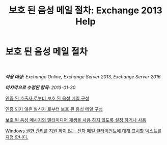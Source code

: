 ﻿---
title: '보호 된 음성 메일 절차: Exchange 2013 Help'
TOCTitle: 보호 된 음성 메일 절차
ms:assetid: 8547fc92-58f6-40f1-9685-3d43ba9b64a0
ms:mtpsurl: https://technet.microsoft.com/ko-kr/library/JJ938013(v=EXCHG.150)
ms:contentKeyID: 52057937
ms.date: 05/22/2018
mtps_version: v=EXCHG.150
ms.translationtype: MT
---

# 보호 된 음성 메일 절차

 

_**적용 대상:** Exchange Online, Exchange Server 2013, Exchange Server 2016_

_**마지막으로 수정된 항목:** 2013-01-30_

[인증 된 호출자 로부터 보호 된 음성 메일 구성](https://docs.microsoft.com/ko-kr/exchange/voice-mail-unified-messaging/set-up-client-voice-mail-features/configure-protected-voice-mail-from-authenticated-callers)

[인증 되지 않은 발신자 로부터 보호 된 음성 메일 구성](https://docs.microsoft.com/ko-kr/exchange/voice-mail-unified-messaging/set-up-client-voice-mail-features/configure-protected-voice-mail-from-unauthenticated-callers)

[보호 된 음성 메시지의 멀티미디어 재생을 사용 하지 않도록 설정 하거나 사용](https://docs.microsoft.com/ko-kr/exchange/voice-mail-unified-messaging/set-up-client-voice-mail-features/enable-or-disable-multimedia-playback)

[Windows 권한 관리를 지원 하지 않는 전자 메일 클라이언트에 대해 표시할 텍스트를 지정 합니다.](https://docs.microsoft.com/ko-kr/exchange/voice-mail-unified-messaging/set-up-client-voice-mail-features/specify-text-to-display-for-clients-that-don-t-support-windows-rights-management)

